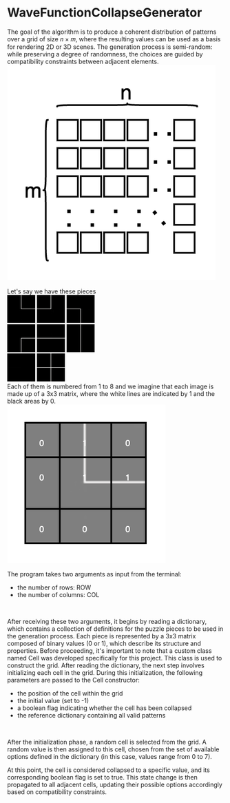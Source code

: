 # WaveFunctionCollapseGenerator
The goal of the algorithm is to produce a coherent distribution of patterns over a grid of size
𝑛 × 𝑚, where the resulting values can be used as a basis for rendering 2D or 3D scenes. The generation process is semi-random: while preserving a degree of randomness, the choices are guided by compatibility constraints between adjacent elements.
<br>
![img.png](image/img.png)
<br>

Let's say we have these pieces<br>
![immagine0.jpg](image/immagine0.jpg)
![immagine1.jpg](image/immagine1.jpg)
![immagine2.jpg](image/immagine2.jpg)
<br>
![immagine3.jpg](image/immagine3.jpg)
![immagine4.jpg](image/immagine4.jpg)
![immagine5.jpg](image/immagine5.jpg)
<br>
![immagine6.jpg](image/immagine6.jpg)
![immagine7.jpg](image/immagine7.jpg)
<br>
Each of them is numbered from 1 to 8 and we imagine that each image is made up of a 3x3 matrix, where the white lines are indicated by 1 and the black areas by 0.
<br>
![img_2.png](image/img_2.png)

The program takes two arguments as input from the terminal:
- the number of rows: ROW
- the number of columns: COL
<br>

After receiving these two arguments, it begins by reading a dictionary, which contains a collection of definitions for the puzzle pieces to be used in the generation process. Each piece is represented by a 3x3 matrix composed of binary values (0 or 1), which describe its structure and properties.
Before proceeding, it's important to note that a custom class named Cell was developed specifically for this project.
This class is used to construct the grid.
After reading the dictionary, the next step involves initializing each cell in the grid. During this initialization, the following parameters are passed to the Cell constructor:
- the position of the cell within the grid
- the initial value (set to -1)
- a boolean flag indicating whether the cell has been collapsed
- the reference dictionary containing all valid patterns
<br>

After the initialization phase, a random cell is selected from the grid.
A random value is then assigned to this cell, chosen from the set of available options defined in the dictionary (in this case, values range from 0 to 7).

At this point, the cell is considered collapsed to a specific value, and its corresponding boolean flag is set to true.
This state change is then propagated to all adjacent cells, updating their possible options accordingly based on compatibility constraints.



